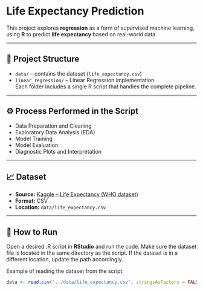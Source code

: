 # Life Expectancy Prediction

This project explores **regression** as a form of supervised machine learning, using **R** to predict **life expectancy** based on real-world data.

---

## 📂 Project Structure
- `data/` – contains the dataset (`life_expectancy.csv`)  
- `linear_regression/` – Linear Regression implementation  
Each folder includes a single R script that handles the complete pipeline.

---

## ⚙️ Process Performed in the Script
- Data Preparation and Cleaning  
- Exploratory Data Analysis (EDA)  
- Model Training  
- Model Evaluation  
- Diagnostic Plots and Interpretation  

---

## 📈 Dataset
- **Source:** [Kaggle – Life Expectancy (WHO dataset)](https://www.kaggle.com/datasets/kumarajarshi/life-expectancy-who/data)  
- **Format:** CSV  
- **Location:** `data/life_expectancy.csv`  

---

## 🧪 How to Run  
Open a desired .R script in **RStudio** and run the code.
Make sure the dataset file is located in the same directory as the script.
If the dataset is in a different location, update the path accordingly.

Example of reading the dataset from the script:

```r
data <- read.csv("../data/life_expectancy.csv", stringsAsFactors = FALSE)
